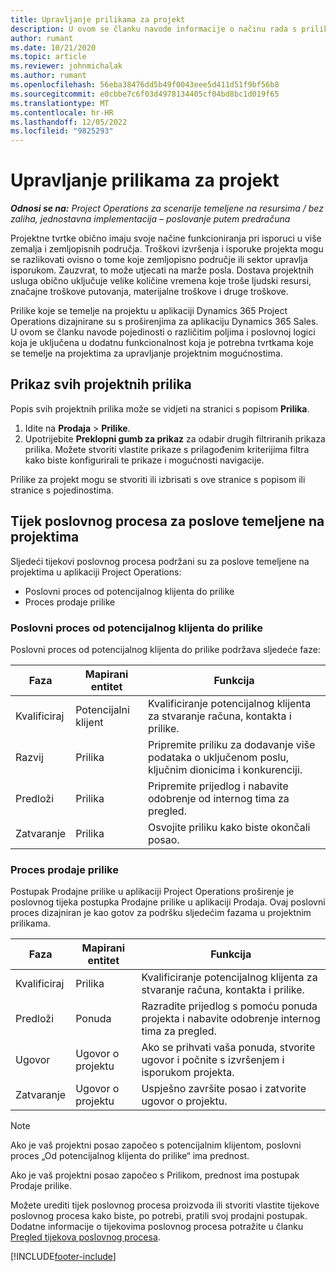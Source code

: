 ```yaml
---
title: Upravljanje prilikama za projekt
description: U ovom se članku navode informacije o načinu rada s prilikama koje su povezane s projektima.
author: rumant
ms.date: 10/21/2020
ms.topic: article
ms.reviewer: johnmichalak
ms.author: rumant
ms.openlocfilehash: 56eba38476dd5b49f0043eee5d411d51f9bf56b8
ms.sourcegitcommit: e0cbbe7c6f03d4978134405cf04bd8bc1d019f65
ms.translationtype: MT
ms.contentlocale: hr-HR
ms.lasthandoff: 12/05/2022
ms.locfileid: "9825293"
---
```

# <a name="manage-project-opportunities"></a>Upravljanje prilikama za projekt

_**Odnosi se na:** Project Operations za scenarije temeljene na resursima / bez zaliha, jednostavna implementacija – poslovanje putem predračuna_

Projektne tvrtke obično imaju svoje načine funkcioniranja pri isporuci u više zemalja i zemljopisnih područja. Troškovi izvršenja i isporuke projekta mogu se razlikovati ovisno o tome koje zemljopisno područje ili sektor upravlja isporukom. Zauzvrat, to može utjecati na marže posla. Dostava projektnih usluga obično uključuje velike količine vremena koje troše ljudski resursi, značajne troškove putovanja, materijalne troškove i druge troškove.

Prilike koje se temelje na projektu u aplikaciji Dynamics 365 Project Operations dizajnirane su s proširenjima za aplikaciju Dynamics 365 Sales. U ovom se članku navode pojedinosti o različitim poljima i poslovnoj logici koja je uključena u dodatnu funkcionalnost koja je potrebna tvrtkama koje se temelje na projektima za upravljanje projektnim mogućnostima.

## <a name="view-all-project-based-opportunities"></a>Prikaz svih projektnih prilika

Popis svih projektnih prilika može se vidjeti na stranici s popisom **Prilika**. 

1. Idite na **Prodaja** > **Prilike**.
2. Upotrijebite **Preklopni gumb za prikaz** za odabir drugih filtriranih prikaza prilika. Možete stvoriti vlastite prikaze s prilagođenim kriterijima filtra kako biste konfigurirali te prikaze i mogućnosti navigacije.

Prilike za projekt mogu se stvoriti ili izbrisati s ove stranice s popisom ili stranice s pojedinostima.

## <a name="business-process-flow-for-project-based-deals"></a>Tijek poslovnog procesa za poslove temeljene na projektima

Sljedeći tijekovi poslovnog procesa podržani su za poslove temeljene na projektima u aplikaciji Project Operations:

- Poslovni proces od potencijalnog klijenta do prilike
- Proces prodaje prilike

### <a name="lead-to-opportunity-business-process"></a>Poslovni proces od potencijalnog klijenta do prilike 
Poslovni proces od potencijalnog klijenta do prilike podržava sljedeće faze:

| Faza | Mapirani entitet | Funkcija |
| --- | --- | --- |
| Kvalificiraj | Potencijalni klijent | Kvalificiranje potencijalnog klijenta za stvaranje računa, kontakta i prilike. |
| Razvij | Prilika | Pripremite priliku za dodavanje više podataka o uključenom poslu, ključnim dionicima i konkurenciji. |
| Predloži | Prilika | Pripremite prijedlog i nabavite odobrenje od internog tima za pregled. |
| Zatvaranje | Prilika | Osvojite priliku kako biste okončali posao. |

### <a name="opportunity-sales-process"></a>Proces prodaje prilike
Postupak Prodajne prilike u aplikaciji Project Operations proširenje je poslovnog tijeka postupka Prodajne prilike u aplikaciji Prodaja. Ovaj poslovni proces dizajniran je kao gotov za podršku sljedećim fazama u projektnim prilikama.

| Faza | Mapirani entitet | Funkcija |
| --- | --- | --- |
| Kvalificiraj | Prilika | Kvalificiranje potencijalnog klijenta za stvaranje računa, kontakta i prilike. |
| Predloži | Ponuda | Razradite prijedlog s pomoću ponuda projekta i nabavite odobrenje internog tima za pregled. |
| Ugovor | Ugovor o projektu | Ako se prihvati vaša ponuda, stvorite ugovor i počnite s izvršenjem i isporukom projekta. |
| Zatvaranje | Ugovor o projektu | Uspješno završite posao i zatvorite ugovor o projektu. |

> [!NOTE]
> Ako je vaš projektni posao započeo s potencijalnim klijentom, poslovni proces „Od potencijalnog klijenta do prilike“ ima prednost.
>
> Ako je vaš projektni posao započeo s Prilikom, prednost ima postupak Prodaje prilike.

Možete urediti tijek poslovnog procesa proizvoda ili stvoriti vlastite tijekove poslovnog procesa kako biste, po potrebi, pratili svoj prodajni postupak. Dodatne informacije o tijekovima poslovnog procesa potražite u članku [Pregled tijekova poslovnog procesa](/dynamics365/customerengagement/on-premises/customize/business-process-flows-overview).


[!INCLUDE[footer-include](../includes/footer-banner.md)]
